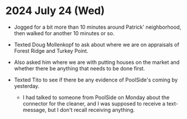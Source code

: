 # 2024 July 24 (Wed)

- Jogged for a bit more than 10 minutes
  around Patrick' neighborhood, then walked
  for another 10 minutes or so.

- Texted Doug Mollenkopf to ask about where
  we are on appraisals of Forest Ridge and
  Turkey Point.

- Also asked him where we are with putting
  houses on the market and whether there be
  anything that needs to be done first.

- Texted Tito to see if there be any
  evidence of PoolSide's coming by
  yesterday.
  - I had talked to someone from PoolSide on
    Monday about the connector for the
    cleaner, and I was supposed to receive a
    text-message, but I don't recall
    receiving anything.
